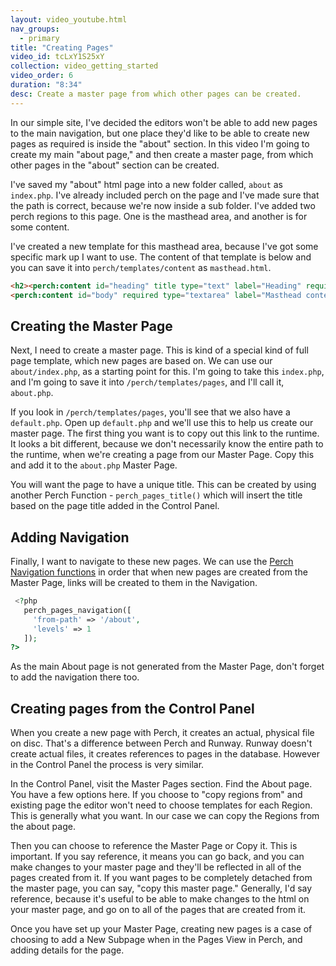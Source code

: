 ```yaml
---
layout: video_youtube.html
nav_groups:
  - primary
title: "Creating Pages"
video_id: tcLxY1S25xY
collection: video_getting_started
video_order: 6
duration: "8:34"
desc: Create a master page from which other pages can be created.
---
```


In our simple site, I've decided the editors won't be able to add new pages to the main navigation, but one place they'd like to be able to create new pages as required is inside the "about" section. In this video I'm going to create my main "about page," and then create a master page, from which other pages in the "about" section can be created.

I've saved my "about" html page into a new folder called, `about` as `index.php`. I've already included perch on the page and I've made sure that the path is correct, because we're now inside a sub folder. I've added two perch regions to this page. One is the masthead area, and another is for some content.

I've created a new template for this masthead area, because I've got some specific mark up I want to use. The content of that template is below and you can save it into `perch/templates/content` as `masthead.html`.

```html
<h2><perch:content id="heading" title type="text" label="Heading" required></h2>
<perch:content id="body" required type="textarea" label="Masthead content" help="This will appear at the top of the page, so should be a sentence or two." markdown editor="simplemde">
```

## Creating the Master Page

Next, I need to create a master page. This is kind of a special kind of full page template, which new pages are based on. We can use our `about/index.php`, as a starting point for this. I'm going to take this `index.php`, and I'm going to save it into `/perch/templates/pages`, and I'll call it, `about.php`.

If you look in `/perch/templates/pages`, you'll see that we also have a `default.php`. Open up `default.php` and we'll use this to help us create our master page. The first thing you want is to copy out this link to the runtime. It looks a bit different, because we don't necessarily know the entire path to the runtime, when we're creating a page from our Master Page. Copy this and add it to the `about.php` Master Page.

You will want the page to have a unique title. This can be created by using another Perch Function - `perch_pages_title()` which will insert the title based on the page title added in the Control Panel.

## Adding Navigation

Finally, I want to navigate to these new pages. We can use the [Perch Navigation functions](https://docs.grabaperch.com/functions/navigation/) in order that when new pages are created from the Master Page, links will be created to them in the Navigation.

```php
 <?php 
   perch_pages_navigation([
     'from-path' => '/about',
     'levels' => 1
   ]);
?>
```

As the main About page is not generated from the Master Page, don't forget to add the navigation there too.

## Creating pages from the Control Panel

When you create a new page with Perch, it creates an actual, physical file on disc. That's a difference between Perch and Runway. Runway doesn't create actual files, it creates references to pages in the database. However in the Control Panel the process is very similar.

In the Control Panel, visit the Master Pages section. Find the About page. You have a few options here. If you choose to "copy regions from" and existing page the editor won't need to choose templates for each Region. This is generally what you want. In our case we can copy the Regions from the about page.

Then you can choose to reference the Master Page or Copy it. This is important. If you say reference, it means you can go back, and you can make changes to your master page and they'll be reflected in all of the pages created from it. If you want pages to be completely detached from the master page, you can say, "copy this master page." Generally, I'd say reference, because it's useful to be able to make changes to the html on your master page, and go on to all of the pages that are created from it.

Once you have set up your Master Page, creating new pages is a case of choosing to add a New Subpage when in the Pages View in Perch, and adding details for the page.



